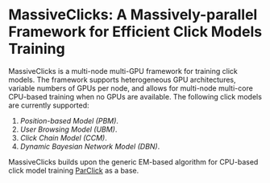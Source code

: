 # MassiveClicks: A Massively-parallel Framework for Efficient Click Models Training

MassiveClicks is a multi-node multi-GPU framework for training click models.
The framework supports heterogeneous GPU architectures, variable numbers of
GPUs per node, and allows for multi-node multi-core CPU-based training when no
GPUs are available. The following click models are currently supported:

1. *Position-based Model (PBM)*.
2. *User Browsing Model (UBM)*.
3. *Click Chain Model (CCM)*.
4. *Dynamic Bayesian Network Model (DBN)*.

MassiveClicks builds upon the generic EM-based algorithm for CPU-based click
model training [ParClick](https://github.com/uva-sne/ParClick) as a base.
